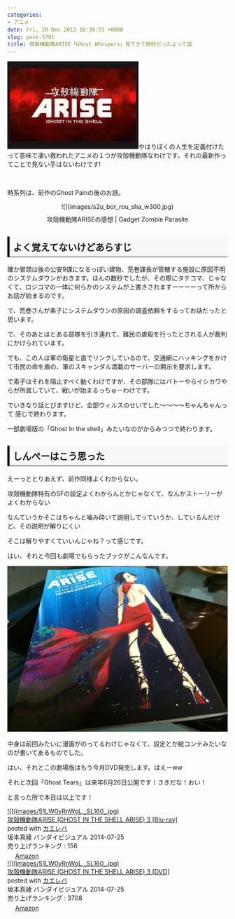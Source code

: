```yaml
---
categories:
- アニメ
date: Fri, 20 Dec 2013 16:39:55 +0000
slug: post-3791
title: 攻殻機動隊ARISE「Ghost Whispers」見てきて微妙だったよって話
---
```


![](images/61682ba03e5e2b7849f453e86930ce94.jpg)やはりぼくの人生を定義付けたって意味で凄い救われたアニメの１つが攻殻機動隊なわけです。それの最新作ってことで見ない手はないわけです!
<!--more-->
&nbsp;
&nbsp;

時系列は、前作のGhost Painの後のお話。
<div class="kwout" style="text-align: center;">![](images/s2u_bor_rou_sha_w300.jpg)<p style="margin-top: 10px; text-align: center;">攻殻機動隊ARISEの感想 | Gadget Zombie Parasite</p></div>

<h2><div style="padding: 8px 8px; border-color: #000000; border-width: 0 0 1px 5px; border-style: solid; background: #F8F8F8;"><b>よく覚えてないけどあらすじ</b></div></h2>

確か冒頭は後の公安9課になるっぽい建物、荒巻課長が管轄する施設に原因不明のシステムダウンがおきます。ほんの数秒でしたが、その際にタチコマ、じゃなくて、ロジコマの一体に何らかのシステムが上書きされますーーーーって所からお話が始まるのです。

で、荒巻さんが素子にシステムダウンの原因の調査依頼をするってお話だったと思います。

で、そのあとはとある部隊を引き連れて、難民の虐殺を行ったとされる人が裁判にかけられています。

でも、この人は軍の衛星と直でリンクしているので、交通網にハッキングをかけて市民の命を盾の、軍のスキャンダル満載のサーバーの開示を要求します。

で素子はそれを阻止すべく動くわけですが、その部隊にはバトーやらイシカワやらが所属していて、戦いが始まるっちゅーわけです。

でいきなり話とびますけど、全部ウィルスのせいでした〜〜〜〜ちゃんちゃんって
感じで終わります。

一部劇場版の「Ghost In the shell」みたいなのがからみつつで終わります。


<h2><div style="padding: 8px 8px; border-color: #000000; border-width: 0 0 1px 5px; border-style: solid; background: #F8F8F8;"><b>しんぺーはこう思った</b></div></h2>

えーっととりあえず、前作同様よくわからない。

攻殻機動隊特有のSFの設定よくわからんとかじゃなくて、なんかストーリーがよくわからない

なんていうかそこはちゃんと噛み砕いて説明してっていうか、しているんだけど、その説明が解りにくい

そこは解りやすくていいんじゃね？って感じです。

はい、それと今回も劇場でもらったブックがこんなんです。

<a href="images/IMG_9050.jpg">![](images/IMG_9050.jpg)</a>

中身は前回みたいに漫画がのってるわけじゃなくて、設定とか絵コンテみたいなのが書いてあるものでした。


はい、それとこの劇場版はもう今月DVD発売します。はえーww

それと次回「Ghost Tears」は来年6月26日公開です！さきだな！おい！


と言った所で本日は以上です！

<div class="booklink-box"><div class="booklink-image"><a href="http://www.amazon.co.jp/exec/obidos/ASIN/B00GU51IYG/warawareotoko-22/ref=nosim/" rel="nofollow" target="_blank">![](images/51LW0yRnWoL._SL160_.jpg)</a></div><div class="kaerebalink-info"><div class="kaerebalink-name"><a href="http://www.amazon.co.jp/exec/obidos/ASIN/B00GU51IYG/warawareotoko-22/ref=nosim/" rel="nofollow" target="_blank">攻殻機動隊ARISE (GHOST IN THE SHELL ARISE) 3 [Blu-ray]</a></div><div class="kaerebalink-powered-date">posted with <a href="http://kaereba.com" rel="nofollow" target="_blank"> カエレバ</a></div><div class="kaerebalink-detail">坂本真綾 バンダイビジュアル 2014-07-25</div><div class="kaerebalink-rank"><div class="kaerebalink-salesranking" style="margin-bottom:5px">売り上げランキング : 156</div></div></div><div class="kaerebalink-footer" style=""><div class="shoplinkamazon" style="display:inline; padding-right:5px;background: url('http://img.yomereba.com/simple4.gif') 0 0 no-repeat;padding: 2px 0 2px 18px;white-space: nowrap;"><a href="http://www.amazon.co.jp/gp/search?keywords=GHOST%20IN%20THE%20SHELL%20ARISE&__mk_ja_JP=%83J%83%5E%83J%83i&tag=warawareotoko-22" rel="nofollow" target="_blank" title="アマゾン" >Amazon</a></div></div><div class="booklink-footer" style="clear: left"></div></div>

<div class="booklink-box"><div class="booklink-image"><a href="http://www.amazon.co.jp/exec/obidos/ASIN/B00GU51IW8/warawareotoko-22/ref=nosim/" rel="nofollow" target="_blank">![](images/51LW0yRnWoL._SL160_.jpg)</a></div><div class="kaerebalink-info"><div class="kaerebalink-name"><a href="http://www.amazon.co.jp/exec/obidos/ASIN/B00GU51IW8/warawareotoko-22/ref=nosim/" rel="nofollow" target="_blank">攻殻機動隊ARISE (GHOST IN THE SHELL ARISE) 3 [DVD]</a></div><div class="kaerebalink-powered-date">posted with <a href="http://kaereba.com" rel="nofollow" target="_blank"> カエレバ</a></div><div class="kaerebalink-detail">坂本真綾 バンダイビジュアル 2014-07-25</div><div class="kaerebalink-rank"><div class="kaerebalink-salesranking" style="margin-bottom:5px">売り上げランキング : 3708</div></div></div><div class="kaerebalink-footer" style=""><div class="shoplinkamazon" style="display:inline; padding-right:5px;background: url('http://img.yomereba.com/simple4.gif') 0 0 no-repeat;padding: 2px 0 2px 18px;white-space: nowrap;"><a href="http://www.amazon.co.jp/gp/search?keywords=GHOST%20IN%20THE%20SHELL%20ARISE&__mk_ja_JP=%83J%83%5E%83J%83i&tag=warawareotoko-22" rel="nofollow" target="_blank" title="アマゾン" >Amazon</a></div></div><div class="booklink-footer" style="clear: left"></div></div>